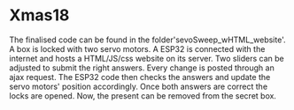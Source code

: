 # Xmas18
The finalised code can be found in the folder'sevoSweep_wHTML_website'. A box is locked with two servo motors. A ESP32 is connected with the internet and hosts a HTML/JS/css website on its server. Two sliders can be adjusted to submit the right answers. Every change is posted through an ajax request. The ESP32 code then checks the answers and update the servo motors' position accordingly. Once both answers are correct the locks are opened. Now, the present can be removed from the secret box.
